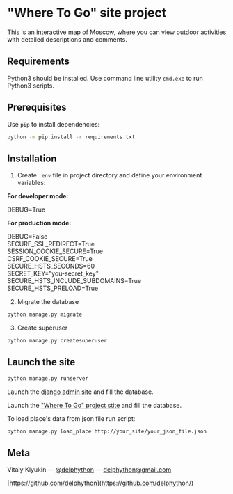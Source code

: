 # "Where To Go" site project

This is an interactive map of Moscow, where you can view outdoor activities with detailed descriptions and comments.

## Requirements

Python3 should be installed. Use command line utility `cmd.exe` to run Python3 scripts.

## Prerequisites

Use `pip` to install dependencies:
```bash
python -m pip install -r requirements.txt
```

## Installation

1. Create  `.env` file in project directory and define your environment variables:  
  
**For developer mode:**

DEBUG=True

**For production mode:**

DEBUG=False  
SECURE_SSL_REDIRECT=True  
SESSION_COOKIE_SECURE=True  
CSRF_COOKIE_SECURE=True  
SECURE_HSTS_SECONDS=60  
SECRET_KEY="you-secret_key"  
SECURE_HSTS_INCLUDE_SUBDOMAINS=True  
SECURE_HSTS_PRELOAD=True  

2. Migrate the database
```bash
python manage.py migrate
```

3. Create superuser
```bash
python manage.py createsuperuser
```

## Launch the site

```bash
python manage.py runserver
```

Launch the [django admin site](https://delphython.pythonanywhere.com/admin) and fill the database.

Launch the ["Where To Go" project stite](https://delphython.pythonanywhere.com/) and fill the database.

To load place's data from json file run script:
```bash
python manage.py load_place http://your_site/your_json_file.json
```

## Meta

Vitaly Klyukin — [@delphython](https://t.me/delphython) — [delphython@gmail.com](mailto:delphython@gmail.com)

[https://github.com/delphython](https://github.com/delphython/)

